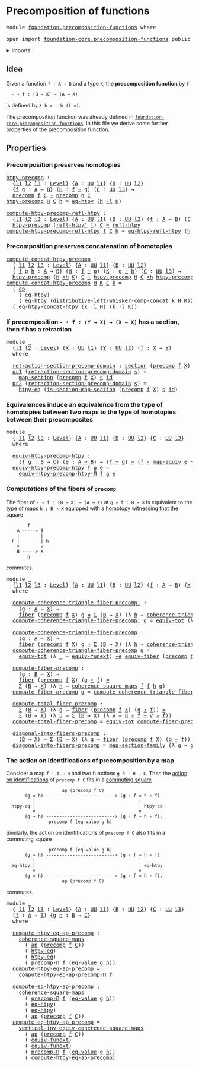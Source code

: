 # Precomposition of functions

<pre class="Agda"><a id="40" class="Keyword">module</a> <a id="47" href="foundation.precomposition-functions.html" class="Module">foundation.precomposition-functions</a> <a id="83" class="Keyword">where</a>

<a id="90" class="Keyword">open</a> <a id="95" class="Keyword">import</a> <a id="102" href="foundation-core.precomposition-functions.html" class="Module">foundation-core.precomposition-functions</a> <a id="143" class="Keyword">public</a>
</pre>
<details><summary>Imports</summary>

<pre class="Agda"><a id="200" class="Keyword">open</a> <a id="205" class="Keyword">import</a> <a id="212" href="foundation.action-on-identifications-functions.html" class="Module">foundation.action-on-identifications-functions</a>
<a id="259" class="Keyword">open</a> <a id="264" class="Keyword">import</a> <a id="271" href="foundation.dependent-pair-types.html" class="Module">foundation.dependent-pair-types</a>
<a id="303" class="Keyword">open</a> <a id="308" class="Keyword">import</a> <a id="315" href="foundation.function-extensionality.html" class="Module">foundation.function-extensionality</a>
<a id="350" class="Keyword">open</a> <a id="355" class="Keyword">import</a> <a id="362" href="foundation.precomposition-dependent-functions.html" class="Module">foundation.precomposition-dependent-functions</a>
<a id="408" class="Keyword">open</a> <a id="413" class="Keyword">import</a> <a id="420" href="foundation.sections.html" class="Module">foundation.sections</a>
<a id="440" class="Keyword">open</a> <a id="445" class="Keyword">import</a> <a id="452" href="foundation.universe-levels.html" class="Module">foundation.universe-levels</a>
<a id="479" class="Keyword">open</a> <a id="484" class="Keyword">import</a> <a id="491" href="foundation.whiskering-homotopies-composition.html" class="Module">foundation.whiskering-homotopies-composition</a>

<a id="537" class="Keyword">open</a> <a id="542" class="Keyword">import</a> <a id="549" href="foundation-core.commuting-squares-of-maps.html" class="Module">foundation-core.commuting-squares-of-maps</a>
<a id="591" class="Keyword">open</a> <a id="596" class="Keyword">import</a> <a id="603" href="foundation-core.commuting-triangles-of-maps.html" class="Module">foundation-core.commuting-triangles-of-maps</a>
<a id="647" class="Keyword">open</a> <a id="652" class="Keyword">import</a> <a id="659" href="foundation-core.equivalences.html" class="Module">foundation-core.equivalences</a>
<a id="688" class="Keyword">open</a> <a id="693" class="Keyword">import</a> <a id="700" href="foundation-core.fibers-of-maps.html" class="Module">foundation-core.fibers-of-maps</a>
<a id="731" class="Keyword">open</a> <a id="736" class="Keyword">import</a> <a id="743" href="foundation-core.function-types.html" class="Module">foundation-core.function-types</a>
<a id="774" class="Keyword">open</a> <a id="779" class="Keyword">import</a> <a id="786" href="foundation-core.functoriality-dependent-pair-types.html" class="Module">foundation-core.functoriality-dependent-pair-types</a>
<a id="837" class="Keyword">open</a> <a id="842" class="Keyword">import</a> <a id="849" href="foundation-core.homotopies.html" class="Module">foundation-core.homotopies</a>
<a id="876" class="Keyword">open</a> <a id="881" class="Keyword">import</a> <a id="888" href="foundation-core.identity-types.html" class="Module">foundation-core.identity-types</a>
<a id="919" class="Keyword">open</a> <a id="924" class="Keyword">import</a> <a id="931" href="foundation-core.retractions.html" class="Module">foundation-core.retractions</a>
</pre>
</details>

## Idea

Given a function `f : A → B` and a type `X`, the **precomposition function** by
`f`

```text
  - ∘ f : (B → X) → (A → X)
```

is defined by `λ h x → h (f x)`.

The precomposition function was already defined in
[`foundation-core.precomposition-functions`](foundation-core.precomposition-functions.md).
In this file we derive some further properties of the precomposition function.

## Properties

### Precomposition preserves homotopies

<pre class="Agda"><a id="htpy-precomp"></a><a id="1431" href="foundation.precomposition-functions.html#1431" class="Function">htpy-precomp</a> <a id="1444" class="Symbol">:</a>
  <a id="1448" class="Symbol">{</a><a id="1449" href="foundation.precomposition-functions.html#1449" class="Bound">l1</a> <a id="1452" href="foundation.precomposition-functions.html#1452" class="Bound">l2</a> <a id="1455" href="foundation.precomposition-functions.html#1455" class="Bound">l3</a> <a id="1458" class="Symbol">:</a> <a id="1460" href="Agda.Primitive.html#742" class="Postulate">Level</a><a id="1465" class="Symbol">}</a> <a id="1467" class="Symbol">{</a><a id="1468" href="foundation.precomposition-functions.html#1468" class="Bound">A</a> <a id="1470" class="Symbol">:</a> <a id="1472" href="Agda.Primitive.html#388" class="Primitive">UU</a> <a id="1475" href="foundation.precomposition-functions.html#1449" class="Bound">l1</a><a id="1477" class="Symbol">}</a> <a id="1479" class="Symbol">{</a><a id="1480" href="foundation.precomposition-functions.html#1480" class="Bound">B</a> <a id="1482" class="Symbol">:</a> <a id="1484" href="Agda.Primitive.html#388" class="Primitive">UU</a> <a id="1487" href="foundation.precomposition-functions.html#1452" class="Bound">l2</a><a id="1489" class="Symbol">}</a>
  <a id="1493" class="Symbol">{</a><a id="1494" href="foundation.precomposition-functions.html#1494" class="Bound">f</a> <a id="1496" href="foundation.precomposition-functions.html#1496" class="Bound">g</a> <a id="1498" class="Symbol">:</a> <a id="1500" href="foundation.precomposition-functions.html#1468" class="Bound">A</a> <a id="1502" class="Symbol">→</a> <a id="1504" href="foundation.precomposition-functions.html#1480" class="Bound">B</a><a id="1505" class="Symbol">}</a> <a id="1507" class="Symbol">(</a><a id="1508" href="foundation.precomposition-functions.html#1508" class="Bound">H</a> <a id="1510" class="Symbol">:</a> <a id="1512" href="foundation.precomposition-functions.html#1494" class="Bound">f</a> <a id="1514" href="foundation-core.homotopies.html#2535" class="Function Operator">~</a> <a id="1516" href="foundation.precomposition-functions.html#1496" class="Bound">g</a><a id="1517" class="Symbol">)</a> <a id="1519" class="Symbol">(</a><a id="1520" href="foundation.precomposition-functions.html#1520" class="Bound">C</a> <a id="1522" class="Symbol">:</a> <a id="1524" href="Agda.Primitive.html#388" class="Primitive">UU</a> <a id="1527" href="foundation.precomposition-functions.html#1455" class="Bound">l3</a><a id="1529" class="Symbol">)</a> <a id="1531" class="Symbol">→</a>
  <a id="1535" href="foundation-core.precomposition-functions.html#582" class="Function">precomp</a> <a id="1543" href="foundation.precomposition-functions.html#1494" class="Bound">f</a> <a id="1545" href="foundation.precomposition-functions.html#1520" class="Bound">C</a> <a id="1547" href="foundation-core.homotopies.html#2535" class="Function Operator">~</a> <a id="1549" href="foundation-core.precomposition-functions.html#582" class="Function">precomp</a> <a id="1557" href="foundation.precomposition-functions.html#1496" class="Bound">g</a> <a id="1559" href="foundation.precomposition-functions.html#1520" class="Bound">C</a>
<a id="1561" href="foundation.precomposition-functions.html#1431" class="Function">htpy-precomp</a> <a id="1574" href="foundation.precomposition-functions.html#1574" class="Bound">H</a> <a id="1576" href="foundation.precomposition-functions.html#1576" class="Bound">C</a> <a id="1578" href="foundation.precomposition-functions.html#1578" class="Bound">h</a> <a id="1580" class="Symbol">=</a> <a id="1582" href="foundation.function-extensionality.html#3905" class="Postulate">eq-htpy</a> <a id="1590" class="Symbol">(</a><a id="1591" href="foundation.precomposition-functions.html#1578" class="Bound">h</a> <a id="1593" href="foundation.whiskering-homotopies-composition.html#2364" class="Function Operator">·l</a> <a id="1596" href="foundation.precomposition-functions.html#1574" class="Bound">H</a><a id="1597" class="Symbol">)</a>

<a id="compute-htpy-precomp-refl-htpy"></a><a id="1600" href="foundation.precomposition-functions.html#1600" class="Function">compute-htpy-precomp-refl-htpy</a> <a id="1631" class="Symbol">:</a>
  <a id="1635" class="Symbol">{</a><a id="1636" href="foundation.precomposition-functions.html#1636" class="Bound">l1</a> <a id="1639" href="foundation.precomposition-functions.html#1639" class="Bound">l2</a> <a id="1642" href="foundation.precomposition-functions.html#1642" class="Bound">l3</a> <a id="1645" class="Symbol">:</a> <a id="1647" href="Agda.Primitive.html#742" class="Postulate">Level</a><a id="1652" class="Symbol">}</a> <a id="1654" class="Symbol">{</a><a id="1655" href="foundation.precomposition-functions.html#1655" class="Bound">A</a> <a id="1657" class="Symbol">:</a> <a id="1659" href="Agda.Primitive.html#388" class="Primitive">UU</a> <a id="1662" href="foundation.precomposition-functions.html#1636" class="Bound">l1</a><a id="1664" class="Symbol">}</a> <a id="1666" class="Symbol">{</a><a id="1667" href="foundation.precomposition-functions.html#1667" class="Bound">B</a> <a id="1669" class="Symbol">:</a> <a id="1671" href="Agda.Primitive.html#388" class="Primitive">UU</a> <a id="1674" href="foundation.precomposition-functions.html#1639" class="Bound">l2</a><a id="1676" class="Symbol">}</a> <a id="1678" class="Symbol">(</a><a id="1679" href="foundation.precomposition-functions.html#1679" class="Bound">f</a> <a id="1681" class="Symbol">:</a> <a id="1683" href="foundation.precomposition-functions.html#1655" class="Bound">A</a> <a id="1685" class="Symbol">→</a> <a id="1687" href="foundation.precomposition-functions.html#1667" class="Bound">B</a><a id="1688" class="Symbol">)</a> <a id="1690" class="Symbol">(</a><a id="1691" href="foundation.precomposition-functions.html#1691" class="Bound">C</a> <a id="1693" class="Symbol">:</a> <a id="1695" href="Agda.Primitive.html#388" class="Primitive">UU</a> <a id="1698" href="foundation.precomposition-functions.html#1642" class="Bound">l3</a><a id="1700" class="Symbol">)</a> <a id="1702" class="Symbol">→</a>
  <a id="1706" href="foundation.precomposition-functions.html#1431" class="Function">htpy-precomp</a> <a id="1719" class="Symbol">(</a><a id="1720" href="foundation-core.homotopies.html#2788" class="Function">refl-htpy&#39;</a> <a id="1731" href="foundation.precomposition-functions.html#1679" class="Bound">f</a><a id="1732" class="Symbol">)</a> <a id="1734" href="foundation.precomposition-functions.html#1691" class="Bound">C</a> <a id="1736" href="foundation-core.homotopies.html#2535" class="Function Operator">~</a> <a id="1738" href="foundation-core.homotopies.html#2724" class="Function">refl-htpy</a>
<a id="1748" href="foundation.precomposition-functions.html#1600" class="Function">compute-htpy-precomp-refl-htpy</a> <a id="1779" href="foundation.precomposition-functions.html#1779" class="Bound">f</a> <a id="1781" href="foundation.precomposition-functions.html#1781" class="Bound">C</a> <a id="1783" href="foundation.precomposition-functions.html#1783" class="Bound">h</a> <a id="1785" class="Symbol">=</a> <a id="1787" href="foundation.function-extensionality.html#4904" class="Function">eq-htpy-refl-htpy</a> <a id="1805" class="Symbol">(</a><a id="1806" href="foundation.precomposition-functions.html#1783" class="Bound">h</a> <a id="1808" href="foundation-core.function-types.html#455" class="Function Operator">∘</a> <a id="1810" href="foundation.precomposition-functions.html#1779" class="Bound">f</a><a id="1811" class="Symbol">)</a>
</pre>
### Precomposition preserves concatenation of homotopies

<pre class="Agda"><a id="compute-concat-htpy-precomp"></a><a id="1884" href="foundation.precomposition-functions.html#1884" class="Function">compute-concat-htpy-precomp</a> <a id="1912" class="Symbol">:</a>
  <a id="1916" class="Symbol">{</a> <a id="1918" href="foundation.precomposition-functions.html#1918" class="Bound">l1</a> <a id="1921" href="foundation.precomposition-functions.html#1921" class="Bound">l2</a> <a id="1924" href="foundation.precomposition-functions.html#1924" class="Bound">l3</a> <a id="1927" class="Symbol">:</a> <a id="1929" href="Agda.Primitive.html#742" class="Postulate">Level</a><a id="1934" class="Symbol">}</a> <a id="1936" class="Symbol">{</a><a id="1937" href="foundation.precomposition-functions.html#1937" class="Bound">A</a> <a id="1939" class="Symbol">:</a> <a id="1941" href="Agda.Primitive.html#388" class="Primitive">UU</a> <a id="1944" href="foundation.precomposition-functions.html#1918" class="Bound">l1</a><a id="1946" class="Symbol">}</a> <a id="1948" class="Symbol">{</a><a id="1949" href="foundation.precomposition-functions.html#1949" class="Bound">B</a> <a id="1951" class="Symbol">:</a> <a id="1953" href="Agda.Primitive.html#388" class="Primitive">UU</a> <a id="1956" href="foundation.precomposition-functions.html#1921" class="Bound">l2</a><a id="1958" class="Symbol">}</a>
  <a id="1962" class="Symbol">{</a> <a id="1964" href="foundation.precomposition-functions.html#1964" class="Bound">f</a> <a id="1966" href="foundation.precomposition-functions.html#1966" class="Bound">g</a> <a id="1968" href="foundation.precomposition-functions.html#1968" class="Bound">h</a> <a id="1970" class="Symbol">:</a> <a id="1972" href="foundation.precomposition-functions.html#1937" class="Bound">A</a> <a id="1974" class="Symbol">→</a> <a id="1976" href="foundation.precomposition-functions.html#1949" class="Bound">B</a><a id="1977" class="Symbol">}</a> <a id="1979" class="Symbol">(</a><a id="1980" href="foundation.precomposition-functions.html#1980" class="Bound">H</a> <a id="1982" class="Symbol">:</a> <a id="1984" href="foundation.precomposition-functions.html#1964" class="Bound">f</a> <a id="1986" href="foundation-core.homotopies.html#2535" class="Function Operator">~</a> <a id="1988" href="foundation.precomposition-functions.html#1966" class="Bound">g</a><a id="1989" class="Symbol">)</a> <a id="1991" class="Symbol">(</a><a id="1992" href="foundation.precomposition-functions.html#1992" class="Bound">K</a> <a id="1994" class="Symbol">:</a> <a id="1996" href="foundation.precomposition-functions.html#1966" class="Bound">g</a> <a id="1998" href="foundation-core.homotopies.html#2535" class="Function Operator">~</a> <a id="2000" href="foundation.precomposition-functions.html#1968" class="Bound">h</a><a id="2001" class="Symbol">)</a> <a id="2003" class="Symbol">(</a><a id="2004" href="foundation.precomposition-functions.html#2004" class="Bound">C</a> <a id="2006" class="Symbol">:</a> <a id="2008" href="Agda.Primitive.html#388" class="Primitive">UU</a> <a id="2011" href="foundation.precomposition-functions.html#1924" class="Bound">l3</a><a id="2013" class="Symbol">)</a> <a id="2015" class="Symbol">→</a>
  <a id="2019" href="foundation.precomposition-functions.html#1431" class="Function">htpy-precomp</a> <a id="2032" class="Symbol">(</a><a id="2033" href="foundation.precomposition-functions.html#1980" class="Bound">H</a> <a id="2035" href="foundation-core.homotopies.html#3099" class="Function Operator">∙h</a> <a id="2038" href="foundation.precomposition-functions.html#1992" class="Bound">K</a><a id="2039" class="Symbol">)</a> <a id="2041" href="foundation.precomposition-functions.html#2004" class="Bound">C</a> <a id="2043" href="foundation-core.homotopies.html#2535" class="Function Operator">~</a> <a id="2045" href="foundation.precomposition-functions.html#1431" class="Function">htpy-precomp</a> <a id="2058" href="foundation.precomposition-functions.html#1980" class="Bound">H</a> <a id="2060" href="foundation.precomposition-functions.html#2004" class="Bound">C</a> <a id="2062" href="foundation-core.homotopies.html#3099" class="Function Operator">∙h</a> <a id="2065" href="foundation.precomposition-functions.html#1431" class="Function">htpy-precomp</a> <a id="2078" href="foundation.precomposition-functions.html#1992" class="Bound">K</a> <a id="2080" href="foundation.precomposition-functions.html#2004" class="Bound">C</a>
<a id="2082" href="foundation.precomposition-functions.html#1884" class="Function">compute-concat-htpy-precomp</a> <a id="2110" href="foundation.precomposition-functions.html#2110" class="Bound">H</a> <a id="2112" href="foundation.precomposition-functions.html#2112" class="Bound">K</a> <a id="2114" href="foundation.precomposition-functions.html#2114" class="Bound">C</a> <a id="2116" href="foundation.precomposition-functions.html#2116" class="Bound">k</a> <a id="2118" class="Symbol">=</a>
  <a id="2122" class="Symbol">(</a> <a id="2124" href="foundation.action-on-identifications-functions.html#730" class="Function">ap</a>
    <a id="2131" class="Symbol">(</a> <a id="2133" href="foundation.function-extensionality.html#3905" class="Postulate">eq-htpy</a><a id="2140" class="Symbol">)</a>
    <a id="2146" class="Symbol">(</a> <a id="2148" href="foundation.function-extensionality.html#3905" class="Postulate">eq-htpy</a> <a id="2156" class="Symbol">(</a><a id="2157" href="foundation.whiskering-homotopies-composition.html#6773" class="Function">distributive-left-whisker-comp-concat</a> <a id="2195" href="foundation.precomposition-functions.html#2116" class="Bound">k</a> <a id="2197" href="foundation.precomposition-functions.html#2110" class="Bound">H</a> <a id="2199" href="foundation.precomposition-functions.html#2112" class="Bound">K</a><a id="2200" class="Symbol">)))</a> <a id="2204" href="foundation-core.identity-types.html#5864" class="Function Operator">∙</a>
  <a id="2208" class="Symbol">(</a> <a id="2210" href="foundation.function-extensionality.html#6345" class="Function">eq-htpy-concat-htpy</a> <a id="2230" class="Symbol">(</a><a id="2231" href="foundation.precomposition-functions.html#2116" class="Bound">k</a> <a id="2233" href="foundation.whiskering-homotopies-composition.html#2364" class="Function Operator">·l</a> <a id="2236" href="foundation.precomposition-functions.html#2110" class="Bound">H</a><a id="2237" class="Symbol">)</a> <a id="2239" class="Symbol">(</a><a id="2240" href="foundation.precomposition-functions.html#2116" class="Bound">k</a> <a id="2242" href="foundation.whiskering-homotopies-composition.html#2364" class="Function Operator">·l</a> <a id="2245" href="foundation.precomposition-functions.html#2112" class="Bound">K</a><a id="2246" class="Symbol">))</a>
</pre>
### If precomposition `- ∘ f : (Y → X) → (X → X)` has a section, then `f` has a retraction

<pre class="Agda"><a id="2354" class="Keyword">module</a> <a id="2361" href="foundation.precomposition-functions.html#2361" class="Module">_</a>
  <a id="2365" class="Symbol">{</a><a id="2366" href="foundation.precomposition-functions.html#2366" class="Bound">l1</a> <a id="2369" href="foundation.precomposition-functions.html#2369" class="Bound">l2</a> <a id="2372" class="Symbol">:</a> <a id="2374" href="Agda.Primitive.html#742" class="Postulate">Level</a><a id="2379" class="Symbol">}</a> <a id="2381" class="Symbol">{</a><a id="2382" href="foundation.precomposition-functions.html#2382" class="Bound">X</a> <a id="2384" class="Symbol">:</a> <a id="2386" href="Agda.Primitive.html#388" class="Primitive">UU</a> <a id="2389" href="foundation.precomposition-functions.html#2366" class="Bound">l1</a><a id="2391" class="Symbol">}</a> <a id="2393" class="Symbol">{</a><a id="2394" href="foundation.precomposition-functions.html#2394" class="Bound">Y</a> <a id="2396" class="Symbol">:</a> <a id="2398" href="Agda.Primitive.html#388" class="Primitive">UU</a> <a id="2401" href="foundation.precomposition-functions.html#2369" class="Bound">l2</a><a id="2403" class="Symbol">}</a> <a id="2405" class="Symbol">(</a><a id="2406" href="foundation.precomposition-functions.html#2406" class="Bound">f</a> <a id="2408" class="Symbol">:</a> <a id="2410" href="foundation.precomposition-functions.html#2382" class="Bound">X</a> <a id="2412" class="Symbol">→</a> <a id="2414" href="foundation.precomposition-functions.html#2394" class="Bound">Y</a><a id="2415" class="Symbol">)</a>
  <a id="2419" class="Keyword">where</a>

  <a id="2428" href="foundation.precomposition-functions.html#2428" class="Function">retraction-section-precomp-domain</a> <a id="2462" class="Symbol">:</a> <a id="2464" href="foundation-core.sections.html#1373" class="Function">section</a> <a id="2472" class="Symbol">(</a><a id="2473" href="foundation-core.precomposition-functions.html#582" class="Function">precomp</a> <a id="2481" href="foundation.precomposition-functions.html#2406" class="Bound">f</a> <a id="2483" href="foundation.precomposition-functions.html#2382" class="Bound">X</a><a id="2484" class="Symbol">)</a> <a id="2486" class="Symbol">→</a> <a id="2488" href="foundation-core.retractions.html#874" class="Function">retraction</a> <a id="2499" href="foundation.precomposition-functions.html#2406" class="Bound">f</a>
  <a id="2503" href="foundation.dependent-pair-types.html#681" class="Field">pr1</a> <a id="2507" class="Symbol">(</a><a id="2508" href="foundation.precomposition-functions.html#2428" class="Function">retraction-section-precomp-domain</a> <a id="2542" href="foundation.precomposition-functions.html#2542" class="Bound">s</a><a id="2543" class="Symbol">)</a> <a id="2545" class="Symbol">=</a>
    <a id="2551" href="foundation-core.sections.html#1436" class="Function">map-section</a> <a id="2563" class="Symbol">(</a><a id="2564" href="foundation-core.precomposition-functions.html#582" class="Function">precomp</a> <a id="2572" href="foundation.precomposition-functions.html#2406" class="Bound">f</a> <a id="2574" href="foundation.precomposition-functions.html#2382" class="Bound">X</a><a id="2575" class="Symbol">)</a> <a id="2577" href="foundation.precomposition-functions.html#2542" class="Bound">s</a> <a id="2579" href="foundation-core.function-types.html#307" class="Function">id</a>
  <a id="2584" href="foundation.dependent-pair-types.html#693" class="Field">pr2</a> <a id="2588" class="Symbol">(</a><a id="2589" href="foundation.precomposition-functions.html#2428" class="Function">retraction-section-precomp-domain</a> <a id="2623" href="foundation.precomposition-functions.html#2623" class="Bound">s</a><a id="2624" class="Symbol">)</a> <a id="2626" class="Symbol">=</a>
    <a id="2632" href="foundation.function-extensionality.html#1896" class="Function">htpy-eq</a> <a id="2640" class="Symbol">(</a><a id="2641" href="foundation-core.sections.html#1489" class="Function">is-section-map-section</a> <a id="2664" class="Symbol">(</a><a id="2665" href="foundation-core.precomposition-functions.html#582" class="Function">precomp</a> <a id="2673" href="foundation.precomposition-functions.html#2406" class="Bound">f</a> <a id="2675" href="foundation.precomposition-functions.html#2382" class="Bound">X</a><a id="2676" class="Symbol">)</a> <a id="2678" href="foundation.precomposition-functions.html#2623" class="Bound">s</a> <a id="2680" href="foundation-core.function-types.html#307" class="Function">id</a><a id="2682" class="Symbol">)</a>
</pre>
### Equivalences induce an equivalence from the type of homotopies between two maps to the type of homotopies between their precomposites

<pre class="Agda"><a id="2836" class="Keyword">module</a> <a id="2843" href="foundation.precomposition-functions.html#2843" class="Module">_</a>
  <a id="2847" class="Symbol">{</a> <a id="2849" href="foundation.precomposition-functions.html#2849" class="Bound">l1</a> <a id="2852" href="foundation.precomposition-functions.html#2852" class="Bound">l2</a> <a id="2855" href="foundation.precomposition-functions.html#2855" class="Bound">l3</a> <a id="2858" class="Symbol">:</a> <a id="2860" href="Agda.Primitive.html#742" class="Postulate">Level</a><a id="2865" class="Symbol">}</a> <a id="2867" class="Symbol">{</a><a id="2868" href="foundation.precomposition-functions.html#2868" class="Bound">A</a> <a id="2870" class="Symbol">:</a> <a id="2872" href="Agda.Primitive.html#388" class="Primitive">UU</a> <a id="2875" href="foundation.precomposition-functions.html#2849" class="Bound">l1</a><a id="2877" class="Symbol">}</a> <a id="2879" class="Symbol">{</a><a id="2880" href="foundation.precomposition-functions.html#2880" class="Bound">B</a> <a id="2882" class="Symbol">:</a> <a id="2884" href="Agda.Primitive.html#388" class="Primitive">UU</a> <a id="2887" href="foundation.precomposition-functions.html#2852" class="Bound">l2</a><a id="2889" class="Symbol">}</a> <a id="2891" class="Symbol">{</a><a id="2892" href="foundation.precomposition-functions.html#2892" class="Bound">C</a> <a id="2894" class="Symbol">:</a> <a id="2896" href="Agda.Primitive.html#388" class="Primitive">UU</a> <a id="2899" href="foundation.precomposition-functions.html#2855" class="Bound">l3</a><a id="2901" class="Symbol">}</a>
  <a id="2905" class="Keyword">where</a>

  <a id="2914" href="foundation.precomposition-functions.html#2914" class="Function">equiv-htpy-precomp-htpy</a> <a id="2938" class="Symbol">:</a>
    <a id="2944" class="Symbol">(</a><a id="2945" href="foundation.precomposition-functions.html#2945" class="Bound">f</a> <a id="2947" href="foundation.precomposition-functions.html#2947" class="Bound">g</a> <a id="2949" class="Symbol">:</a> <a id="2951" href="foundation.precomposition-functions.html#2880" class="Bound">B</a> <a id="2953" class="Symbol">→</a> <a id="2955" href="foundation.precomposition-functions.html#2892" class="Bound">C</a><a id="2956" class="Symbol">)</a> <a id="2958" class="Symbol">(</a><a id="2959" href="foundation.precomposition-functions.html#2959" class="Bound">e</a> <a id="2961" class="Symbol">:</a> <a id="2963" href="foundation.precomposition-functions.html#2868" class="Bound">A</a> <a id="2965" href="foundation-core.equivalences.html#2554" class="Function Operator">≃</a> <a id="2967" href="foundation.precomposition-functions.html#2880" class="Bound">B</a><a id="2968" class="Symbol">)</a> <a id="2970" class="Symbol">→</a> <a id="2972" class="Symbol">(</a><a id="2973" href="foundation.precomposition-functions.html#2945" class="Bound">f</a> <a id="2975" href="foundation-core.homotopies.html#2535" class="Function Operator">~</a> <a id="2977" href="foundation.precomposition-functions.html#2947" class="Bound">g</a><a id="2978" class="Symbol">)</a> <a id="2980" href="foundation-core.equivalences.html#2554" class="Function Operator">≃</a> <a id="2982" class="Symbol">(</a><a id="2983" href="foundation.precomposition-functions.html#2945" class="Bound">f</a> <a id="2985" href="foundation-core.function-types.html#455" class="Function Operator">∘</a> <a id="2987" href="foundation-core.equivalences.html#2754" class="Function">map-equiv</a> <a id="2997" href="foundation.precomposition-functions.html#2959" class="Bound">e</a> <a id="2999" href="foundation-core.homotopies.html#2535" class="Function Operator">~</a> <a id="3001" href="foundation.precomposition-functions.html#2947" class="Bound">g</a> <a id="3003" href="foundation-core.function-types.html#455" class="Function Operator">∘</a> <a id="3005" href="foundation-core.equivalences.html#2754" class="Function">map-equiv</a> <a id="3015" href="foundation.precomposition-functions.html#2959" class="Bound">e</a><a id="3016" class="Symbol">)</a>
  <a id="3020" href="foundation.precomposition-functions.html#2914" class="Function">equiv-htpy-precomp-htpy</a> <a id="3044" href="foundation.precomposition-functions.html#3044" class="Bound">f</a> <a id="3046" href="foundation.precomposition-functions.html#3046" class="Bound">g</a> <a id="3048" href="foundation.precomposition-functions.html#3048" class="Bound">e</a> <a id="3050" class="Symbol">=</a>
    <a id="3056" href="foundation.precomposition-dependent-functions.html#998" class="Function">equiv-htpy-precomp-htpy-Π</a> <a id="3082" href="foundation.precomposition-functions.html#3044" class="Bound">f</a> <a id="3084" href="foundation.precomposition-functions.html#3046" class="Bound">g</a> <a id="3086" href="foundation.precomposition-functions.html#3048" class="Bound">e</a>
</pre>
### Computations of the fibers of `precomp`

The fiber of `- ∘ f : (B → X) → (A → X)` at `g ∘ f : B → X` is equivalent to the
type of maps `h : B → X` equipped with a homotopy witnessing that the square

```text
        f
    A -----> B
    |        |
  f |        | h
    ∨        ∨
    B -----> X
        g
```

commutes.

<pre class="Agda"><a id="3426" class="Keyword">module</a> <a id="3433" href="foundation.precomposition-functions.html#3433" class="Module">_</a>
  <a id="3437" class="Symbol">{</a><a id="3438" href="foundation.precomposition-functions.html#3438" class="Bound">l1</a> <a id="3441" href="foundation.precomposition-functions.html#3441" class="Bound">l2</a> <a id="3444" href="foundation.precomposition-functions.html#3444" class="Bound">l3</a> <a id="3447" class="Symbol">:</a> <a id="3449" href="Agda.Primitive.html#742" class="Postulate">Level</a><a id="3454" class="Symbol">}</a> <a id="3456" class="Symbol">{</a><a id="3457" href="foundation.precomposition-functions.html#3457" class="Bound">A</a> <a id="3459" class="Symbol">:</a> <a id="3461" href="Agda.Primitive.html#388" class="Primitive">UU</a> <a id="3464" href="foundation.precomposition-functions.html#3438" class="Bound">l1</a><a id="3466" class="Symbol">}</a> <a id="3468" class="Symbol">{</a><a id="3469" href="foundation.precomposition-functions.html#3469" class="Bound">B</a> <a id="3471" class="Symbol">:</a> <a id="3473" href="Agda.Primitive.html#388" class="Primitive">UU</a> <a id="3476" href="foundation.precomposition-functions.html#3441" class="Bound">l2</a><a id="3478" class="Symbol">}</a> <a id="3480" class="Symbol">(</a><a id="3481" href="foundation.precomposition-functions.html#3481" class="Bound">f</a> <a id="3483" class="Symbol">:</a> <a id="3485" href="foundation.precomposition-functions.html#3457" class="Bound">A</a> <a id="3487" class="Symbol">→</a> <a id="3489" href="foundation.precomposition-functions.html#3469" class="Bound">B</a><a id="3490" class="Symbol">)</a> <a id="3492" class="Symbol">(</a><a id="3493" href="foundation.precomposition-functions.html#3493" class="Bound">X</a> <a id="3495" class="Symbol">:</a> <a id="3497" href="Agda.Primitive.html#388" class="Primitive">UU</a> <a id="3500" href="foundation.precomposition-functions.html#3444" class="Bound">l3</a><a id="3502" class="Symbol">)</a>
  <a id="3506" class="Keyword">where</a>

  <a id="3515" href="foundation.precomposition-functions.html#3515" class="Function">compute-coherence-triangle-fiber-precomp&#39;</a> <a id="3557" class="Symbol">:</a>
    <a id="3563" class="Symbol">(</a><a id="3564" href="foundation.precomposition-functions.html#3564" class="Bound">g</a> <a id="3566" class="Symbol">:</a> <a id="3568" href="foundation.precomposition-functions.html#3457" class="Bound">A</a> <a id="3570" class="Symbol">→</a> <a id="3572" href="foundation.precomposition-functions.html#3493" class="Bound">X</a><a id="3573" class="Symbol">)</a> <a id="3575" class="Symbol">→</a>
    <a id="3581" href="foundation-core.fibers-of-maps.html#938" class="Function">fiber</a> <a id="3587" class="Symbol">(</a><a id="3588" href="foundation-core.precomposition-functions.html#582" class="Function">precomp</a> <a id="3596" href="foundation.precomposition-functions.html#3481" class="Bound">f</a> <a id="3598" href="foundation.precomposition-functions.html#3493" class="Bound">X</a><a id="3599" class="Symbol">)</a> <a id="3601" href="foundation.precomposition-functions.html#3564" class="Bound">g</a> <a id="3603" href="foundation-core.equivalences.html#2554" class="Function Operator">≃</a> <a id="3605" href="foundation.dependent-pair-types.html#583" class="Record">Σ</a> <a id="3607" class="Symbol">(</a><a id="3608" href="foundation.precomposition-functions.html#3469" class="Bound">B</a> <a id="3610" class="Symbol">→</a> <a id="3612" href="foundation.precomposition-functions.html#3493" class="Bound">X</a><a id="3613" class="Symbol">)</a> <a id="3615" class="Symbol">(λ</a> <a id="3618" href="foundation.precomposition-functions.html#3618" class="Bound">h</a> <a id="3620" class="Symbol">→</a> <a id="3622" href="foundation-core.commuting-triangles-of-maps.html#1022" class="Function">coherence-triangle-maps&#39;</a> <a id="3647" href="foundation.precomposition-functions.html#3564" class="Bound">g</a> <a id="3649" href="foundation.precomposition-functions.html#3618" class="Bound">h</a> <a id="3651" href="foundation.precomposition-functions.html#3481" class="Bound">f</a><a id="3652" class="Symbol">)</a>
  <a id="3656" href="foundation.precomposition-functions.html#3515" class="Function">compute-coherence-triangle-fiber-precomp&#39;</a> <a id="3698" href="foundation.precomposition-functions.html#3698" class="Bound">g</a> <a id="3700" class="Symbol">=</a> <a id="3702" href="foundation-core.functoriality-dependent-pair-types.html#7077" class="Function">equiv-tot</a> <a id="3712" class="Symbol">(λ</a> <a id="3715" href="foundation.precomposition-functions.html#3715" class="Bound">_</a> <a id="3717" class="Symbol">→</a> <a id="3719" href="foundation.function-extensionality.html#4394" class="Function">equiv-funext</a><a id="3731" class="Symbol">)</a>

  <a id="3736" href="foundation.precomposition-functions.html#3736" class="Function">compute-coherence-triangle-fiber-precomp</a> <a id="3777" class="Symbol">:</a>
    <a id="3783" class="Symbol">(</a><a id="3784" href="foundation.precomposition-functions.html#3784" class="Bound">g</a> <a id="3786" class="Symbol">:</a> <a id="3788" href="foundation.precomposition-functions.html#3457" class="Bound">A</a> <a id="3790" class="Symbol">→</a> <a id="3792" href="foundation.precomposition-functions.html#3493" class="Bound">X</a><a id="3793" class="Symbol">)</a> <a id="3795" class="Symbol">→</a>
    <a id="3801" href="foundation-core.fibers-of-maps.html#938" class="Function">fiber</a> <a id="3807" class="Symbol">(</a><a id="3808" href="foundation-core.precomposition-functions.html#582" class="Function">precomp</a> <a id="3816" href="foundation.precomposition-functions.html#3481" class="Bound">f</a> <a id="3818" href="foundation.precomposition-functions.html#3493" class="Bound">X</a><a id="3819" class="Symbol">)</a> <a id="3821" href="foundation.precomposition-functions.html#3784" class="Bound">g</a> <a id="3823" href="foundation-core.equivalences.html#2554" class="Function Operator">≃</a> <a id="3825" href="foundation.dependent-pair-types.html#583" class="Record">Σ</a> <a id="3827" class="Symbol">(</a><a id="3828" href="foundation.precomposition-functions.html#3469" class="Bound">B</a> <a id="3830" class="Symbol">→</a> <a id="3832" href="foundation.precomposition-functions.html#3493" class="Bound">X</a><a id="3833" class="Symbol">)</a> <a id="3835" class="Symbol">(λ</a> <a id="3838" href="foundation.precomposition-functions.html#3838" class="Bound">h</a> <a id="3840" class="Symbol">→</a> <a id="3842" href="foundation-core.commuting-triangles-of-maps.html#867" class="Function">coherence-triangle-maps</a> <a id="3866" href="foundation.precomposition-functions.html#3784" class="Bound">g</a> <a id="3868" href="foundation.precomposition-functions.html#3838" class="Bound">h</a> <a id="3870" href="foundation.precomposition-functions.html#3481" class="Bound">f</a><a id="3871" class="Symbol">)</a>
  <a id="3875" href="foundation.precomposition-functions.html#3736" class="Function">compute-coherence-triangle-fiber-precomp</a> <a id="3916" href="foundation.precomposition-functions.html#3916" class="Bound">g</a> <a id="3918" class="Symbol">=</a>
    <a id="3924" href="foundation-core.functoriality-dependent-pair-types.html#7077" class="Function">equiv-tot</a> <a id="3934" class="Symbol">(λ</a> <a id="3937" href="foundation.precomposition-functions.html#3937" class="Bound">_</a> <a id="3939" class="Symbol">→</a> <a id="3941" href="foundation.function-extensionality.html#4394" class="Function">equiv-funext</a><a id="3953" class="Symbol">)</a> <a id="3955" href="foundation-core.equivalences.html#13323" class="Function Operator">∘e</a> <a id="3958" href="foundation-core.fibers-of-maps.html#6275" class="Function">equiv-fiber</a> <a id="3970" class="Symbol">(</a><a id="3971" href="foundation-core.precomposition-functions.html#582" class="Function">precomp</a> <a id="3979" href="foundation.precomposition-functions.html#3481" class="Bound">f</a> <a id="3981" href="foundation.precomposition-functions.html#3493" class="Bound">X</a><a id="3982" class="Symbol">)</a> <a id="3984" href="foundation.precomposition-functions.html#3916" class="Bound">g</a>

  <a id="3989" href="foundation.precomposition-functions.html#3989" class="Function">compute-fiber-precomp</a> <a id="4011" class="Symbol">:</a>
    <a id="4017" class="Symbol">(</a><a id="4018" href="foundation.precomposition-functions.html#4018" class="Bound">g</a> <a id="4020" class="Symbol">:</a> <a id="4022" href="foundation.precomposition-functions.html#3469" class="Bound">B</a> <a id="4024" class="Symbol">→</a> <a id="4026" href="foundation.precomposition-functions.html#3493" class="Bound">X</a><a id="4027" class="Symbol">)</a> <a id="4029" class="Symbol">→</a>
    <a id="4035" href="foundation-core.fibers-of-maps.html#938" class="Function">fiber</a> <a id="4041" class="Symbol">(</a><a id="4042" href="foundation-core.precomposition-functions.html#582" class="Function">precomp</a> <a id="4050" href="foundation.precomposition-functions.html#3481" class="Bound">f</a> <a id="4052" href="foundation.precomposition-functions.html#3493" class="Bound">X</a><a id="4053" class="Symbol">)</a> <a id="4055" class="Symbol">(</a><a id="4056" href="foundation.precomposition-functions.html#4018" class="Bound">g</a> <a id="4058" href="foundation-core.function-types.html#455" class="Function Operator">∘</a> <a id="4060" href="foundation.precomposition-functions.html#3481" class="Bound">f</a><a id="4061" class="Symbol">)</a> <a id="4063" href="foundation-core.equivalences.html#2554" class="Function Operator">≃</a>
    <a id="4069" href="foundation.dependent-pair-types.html#583" class="Record">Σ</a> <a id="4071" class="Symbol">(</a><a id="4072" href="foundation.precomposition-functions.html#3469" class="Bound">B</a> <a id="4074" class="Symbol">→</a> <a id="4076" href="foundation.precomposition-functions.html#3493" class="Bound">X</a><a id="4077" class="Symbol">)</a> <a id="4079" class="Symbol">(λ</a> <a id="4082" href="foundation.precomposition-functions.html#4082" class="Bound">h</a> <a id="4084" class="Symbol">→</a> <a id="4086" href="foundation-core.commuting-squares-of-maps.html#1303" class="Function">coherence-square-maps</a> <a id="4108" href="foundation.precomposition-functions.html#3481" class="Bound">f</a> <a id="4110" href="foundation.precomposition-functions.html#3481" class="Bound">f</a> <a id="4112" href="foundation.precomposition-functions.html#4082" class="Bound">h</a> <a id="4114" href="foundation.precomposition-functions.html#4018" class="Bound">g</a><a id="4115" class="Symbol">)</a>
  <a id="4119" href="foundation.precomposition-functions.html#3989" class="Function">compute-fiber-precomp</a> <a id="4141" href="foundation.precomposition-functions.html#4141" class="Bound">g</a> <a id="4143" class="Symbol">=</a> <a id="4145" href="foundation.precomposition-functions.html#3736" class="Function">compute-coherence-triangle-fiber-precomp</a> <a id="4186" class="Symbol">(</a><a id="4187" href="foundation.precomposition-functions.html#4141" class="Bound">g</a> <a id="4189" href="foundation-core.function-types.html#455" class="Function Operator">∘</a> <a id="4191" href="foundation.precomposition-functions.html#3481" class="Bound">f</a><a id="4192" class="Symbol">)</a>

  <a id="4197" href="foundation.precomposition-functions.html#4197" class="Function">compute-total-fiber-precomp</a> <a id="4225" class="Symbol">:</a>
    <a id="4231" href="foundation.dependent-pair-types.html#583" class="Record">Σ</a> <a id="4233" class="Symbol">(</a><a id="4234" href="foundation.precomposition-functions.html#3469" class="Bound">B</a> <a id="4236" class="Symbol">→</a> <a id="4238" href="foundation.precomposition-functions.html#3493" class="Bound">X</a><a id="4239" class="Symbol">)</a> <a id="4241" class="Symbol">(λ</a> <a id="4244" href="foundation.precomposition-functions.html#4244" class="Bound">g</a> <a id="4246" class="Symbol">→</a> <a id="4248" href="foundation-core.fibers-of-maps.html#938" class="Function">fiber</a> <a id="4254" class="Symbol">(</a><a id="4255" href="foundation-core.precomposition-functions.html#582" class="Function">precomp</a> <a id="4263" href="foundation.precomposition-functions.html#3481" class="Bound">f</a> <a id="4265" href="foundation.precomposition-functions.html#3493" class="Bound">X</a><a id="4266" class="Symbol">)</a> <a id="4268" class="Symbol">(</a><a id="4269" href="foundation.precomposition-functions.html#4244" class="Bound">g</a> <a id="4271" href="foundation-core.function-types.html#455" class="Function Operator">∘</a> <a id="4273" href="foundation.precomposition-functions.html#3481" class="Bound">f</a><a id="4274" class="Symbol">))</a> <a id="4277" href="foundation-core.equivalences.html#2554" class="Function Operator">≃</a>
    <a id="4283" href="foundation.dependent-pair-types.html#583" class="Record">Σ</a> <a id="4285" class="Symbol">(</a><a id="4286" href="foundation.precomposition-functions.html#3469" class="Bound">B</a> <a id="4288" class="Symbol">→</a> <a id="4290" href="foundation.precomposition-functions.html#3493" class="Bound">X</a><a id="4291" class="Symbol">)</a> <a id="4293" class="Symbol">(λ</a> <a id="4296" href="foundation.precomposition-functions.html#4296" class="Bound">u</a> <a id="4298" class="Symbol">→</a> <a id="4300" href="foundation.dependent-pair-types.html#583" class="Record">Σ</a> <a id="4302" class="Symbol">(</a><a id="4303" href="foundation.precomposition-functions.html#3469" class="Bound">B</a> <a id="4305" class="Symbol">→</a> <a id="4307" href="foundation.precomposition-functions.html#3493" class="Bound">X</a><a id="4308" class="Symbol">)</a> <a id="4310" class="Symbol">(λ</a> <a id="4313" href="foundation.precomposition-functions.html#4313" class="Bound">v</a> <a id="4315" class="Symbol">→</a> <a id="4317" href="foundation.precomposition-functions.html#4296" class="Bound">u</a> <a id="4319" href="foundation-core.function-types.html#455" class="Function Operator">∘</a> <a id="4321" href="foundation.precomposition-functions.html#3481" class="Bound">f</a> <a id="4323" href="foundation-core.homotopies.html#2535" class="Function Operator">~</a> <a id="4325" href="foundation.precomposition-functions.html#4313" class="Bound">v</a> <a id="4327" href="foundation-core.function-types.html#455" class="Function Operator">∘</a> <a id="4329" href="foundation.precomposition-functions.html#3481" class="Bound">f</a><a id="4330" class="Symbol">))</a>
  <a id="4335" href="foundation.precomposition-functions.html#4197" class="Function">compute-total-fiber-precomp</a> <a id="4363" class="Symbol">=</a> <a id="4365" href="foundation-core.functoriality-dependent-pair-types.html#7077" class="Function">equiv-tot</a> <a id="4375" href="foundation.precomposition-functions.html#3989" class="Function">compute-fiber-precomp</a>

  <a id="4400" href="foundation.precomposition-functions.html#4400" class="Function">diagonal-into-fibers-precomp</a> <a id="4429" class="Symbol">:</a>
    <a id="4435" class="Symbol">(</a><a id="4436" href="foundation.precomposition-functions.html#3469" class="Bound">B</a> <a id="4438" class="Symbol">→</a> <a id="4440" href="foundation.precomposition-functions.html#3493" class="Bound">X</a><a id="4441" class="Symbol">)</a> <a id="4443" class="Symbol">→</a> <a id="4445" href="foundation.dependent-pair-types.html#583" class="Record">Σ</a> <a id="4447" class="Symbol">(</a><a id="4448" href="foundation.precomposition-functions.html#3469" class="Bound">B</a> <a id="4450" class="Symbol">→</a> <a id="4452" href="foundation.precomposition-functions.html#3493" class="Bound">X</a><a id="4453" class="Symbol">)</a> <a id="4455" class="Symbol">(λ</a> <a id="4458" href="foundation.precomposition-functions.html#4458" class="Bound">g</a> <a id="4460" class="Symbol">→</a> <a id="4462" href="foundation-core.fibers-of-maps.html#938" class="Function">fiber</a> <a id="4468" class="Symbol">(</a><a id="4469" href="foundation-core.precomposition-functions.html#582" class="Function">precomp</a> <a id="4477" href="foundation.precomposition-functions.html#3481" class="Bound">f</a> <a id="4479" href="foundation.precomposition-functions.html#3493" class="Bound">X</a><a id="4480" class="Symbol">)</a> <a id="4482" class="Symbol">(</a><a id="4483" href="foundation.precomposition-functions.html#4458" class="Bound">g</a> <a id="4485" href="foundation-core.function-types.html#455" class="Function Operator">∘</a> <a id="4487" href="foundation.precomposition-functions.html#3481" class="Bound">f</a><a id="4488" class="Symbol">))</a>
  <a id="4493" href="foundation.precomposition-functions.html#4400" class="Function">diagonal-into-fibers-precomp</a> <a id="4522" class="Symbol">=</a> <a id="4524" href="foundation.sections.html#1188" class="Function">map-section-family</a> <a id="4543" class="Symbol">(λ</a> <a id="4546" href="foundation.precomposition-functions.html#4546" class="Bound">g</a> <a id="4548" class="Symbol">→</a> <a id="4550" href="foundation.precomposition-functions.html#4546" class="Bound">g</a> <a id="4552" href="foundation.dependent-pair-types.html#787" class="InductiveConstructor Operator">,</a> <a id="4554" href="foundation-core.identity-types.html#2682" class="InductiveConstructor">refl</a><a id="4558" class="Symbol">)</a>
</pre>
### The action on identifications of precomposition by a map

Consider a map `f : A → B` and two functions `g h : B → C`. Then the
[action on identifications](foundation.action-on-identifications-functions.md)
of `precomp f C` fits in a
[commuting square](foundation-core.commuting-squares-of-maps.md)

```text
                     ap (precomp f C)
       (g = h) --------------------------> (g ∘ f = h ∘ f)
          |                                       |
  htpy-eq |                                       | htpy-eq
          ∨                                       ∨
       (g ~ h) --------------------------> (g ∘ f ~ h ∘ f).
                precomp f (eq-value g h)
```

Similarly, the action on identifications of `precomp f C` also fits in a
commuting square

```text
                precomp f (eq-value g h)
       (g ~ h) --------------------------> (g ∘ f ~ h ∘ f)
          |                                       |
  eq-htpy |                                       | eq-htpy
          ∨                                       ∨
       (g = h) --------------------------> (g ∘ f = h ∘ f).
                     ap (precomp f C)
```

commutes.

<pre class="Agda"><a id="5728" class="Keyword">module</a> <a id="5735" href="foundation.precomposition-functions.html#5735" class="Module">_</a>
  <a id="5739" class="Symbol">{</a> <a id="5741" href="foundation.precomposition-functions.html#5741" class="Bound">l1</a> <a id="5744" href="foundation.precomposition-functions.html#5744" class="Bound">l2</a> <a id="5747" href="foundation.precomposition-functions.html#5747" class="Bound">l3</a> <a id="5750" class="Symbol">:</a> <a id="5752" href="Agda.Primitive.html#742" class="Postulate">Level</a><a id="5757" class="Symbol">}</a> <a id="5759" class="Symbol">{</a><a id="5760" href="foundation.precomposition-functions.html#5760" class="Bound">A</a> <a id="5762" class="Symbol">:</a> <a id="5764" href="Agda.Primitive.html#388" class="Primitive">UU</a> <a id="5767" href="foundation.precomposition-functions.html#5741" class="Bound">l1</a><a id="5769" class="Symbol">}</a> <a id="5771" class="Symbol">{</a><a id="5772" href="foundation.precomposition-functions.html#5772" class="Bound">B</a> <a id="5774" class="Symbol">:</a> <a id="5776" href="Agda.Primitive.html#388" class="Primitive">UU</a> <a id="5779" href="foundation.precomposition-functions.html#5744" class="Bound">l2</a><a id="5781" class="Symbol">}</a> <a id="5783" class="Symbol">{</a><a id="5784" href="foundation.precomposition-functions.html#5784" class="Bound">C</a> <a id="5786" class="Symbol">:</a> <a id="5788" href="Agda.Primitive.html#388" class="Primitive">UU</a> <a id="5791" href="foundation.precomposition-functions.html#5747" class="Bound">l3</a><a id="5793" class="Symbol">}</a>
  <a id="5797" class="Symbol">(</a><a id="5798" href="foundation.precomposition-functions.html#5798" class="Bound">f</a> <a id="5800" class="Symbol">:</a> <a id="5802" href="foundation.precomposition-functions.html#5760" class="Bound">A</a> <a id="5804" class="Symbol">→</a> <a id="5806" href="foundation.precomposition-functions.html#5772" class="Bound">B</a><a id="5807" class="Symbol">)</a> <a id="5809" class="Symbol">{</a><a id="5810" href="foundation.precomposition-functions.html#5810" class="Bound">g</a> <a id="5812" href="foundation.precomposition-functions.html#5812" class="Bound">h</a> <a id="5814" class="Symbol">:</a> <a id="5816" href="foundation.precomposition-functions.html#5772" class="Bound">B</a> <a id="5818" class="Symbol">→</a> <a id="5820" href="foundation.precomposition-functions.html#5784" class="Bound">C</a><a id="5821" class="Symbol">}</a>
  <a id="5825" class="Keyword">where</a>

  <a id="5834" href="foundation.precomposition-functions.html#5834" class="Function">compute-htpy-eq-ap-precomp</a> <a id="5861" class="Symbol">:</a>
    <a id="5867" href="foundation-core.commuting-squares-of-maps.html#1303" class="Function">coherence-square-maps</a>
      <a id="5895" class="Symbol">(</a> <a id="5897" href="foundation.action-on-identifications-functions.html#730" class="Function">ap</a> <a id="5900" class="Symbol">(</a><a id="5901" href="foundation-core.precomposition-functions.html#582" class="Function">precomp</a> <a id="5909" href="foundation.precomposition-functions.html#5798" class="Bound">f</a> <a id="5911" href="foundation.precomposition-functions.html#5784" class="Bound">C</a><a id="5912" class="Symbol">))</a>
      <a id="5921" class="Symbol">(</a> <a id="5923" href="foundation.function-extensionality.html#1896" class="Function">htpy-eq</a><a id="5930" class="Symbol">)</a>
      <a id="5938" class="Symbol">(</a> <a id="5940" href="foundation.function-extensionality.html#1896" class="Function">htpy-eq</a><a id="5947" class="Symbol">)</a>
      <a id="5955" class="Symbol">(</a> <a id="5957" href="foundation-core.precomposition-dependent-functions.html#744" class="Function">precomp-Π</a> <a id="5967" href="foundation.precomposition-functions.html#5798" class="Bound">f</a> <a id="5969" class="Symbol">(</a><a id="5970" href="foundation-core.homotopies.html#795" class="Function">eq-value</a> <a id="5979" href="foundation.precomposition-functions.html#5810" class="Bound">g</a> <a id="5981" href="foundation.precomposition-functions.html#5812" class="Bound">h</a><a id="5982" class="Symbol">))</a>
  <a id="5987" href="foundation.precomposition-functions.html#5834" class="Function">compute-htpy-eq-ap-precomp</a> <a id="6014" class="Symbol">=</a>
    <a id="6020" href="foundation.precomposition-dependent-functions.html#2420" class="Function">compute-htpy-eq-ap-precomp-Π</a> <a id="6049" href="foundation.precomposition-functions.html#5798" class="Bound">f</a>

  <a id="6054" href="foundation.precomposition-functions.html#6054" class="Function">compute-eq-htpy-ap-precomp</a> <a id="6081" class="Symbol">:</a>
    <a id="6087" href="foundation-core.commuting-squares-of-maps.html#1303" class="Function">coherence-square-maps</a>
      <a id="6115" class="Symbol">(</a> <a id="6117" href="foundation-core.precomposition-dependent-functions.html#744" class="Function">precomp-Π</a> <a id="6127" href="foundation.precomposition-functions.html#5798" class="Bound">f</a> <a id="6129" class="Symbol">(</a><a id="6130" href="foundation-core.homotopies.html#795" class="Function">eq-value</a> <a id="6139" href="foundation.precomposition-functions.html#5810" class="Bound">g</a> <a id="6141" href="foundation.precomposition-functions.html#5812" class="Bound">h</a><a id="6142" class="Symbol">))</a>
      <a id="6151" class="Symbol">(</a> <a id="6153" href="foundation.function-extensionality.html#3905" class="Postulate">eq-htpy</a><a id="6160" class="Symbol">)</a>
      <a id="6168" class="Symbol">(</a> <a id="6170" href="foundation.function-extensionality.html#3905" class="Postulate">eq-htpy</a><a id="6177" class="Symbol">)</a>
      <a id="6185" class="Symbol">(</a> <a id="6187" href="foundation.action-on-identifications-functions.html#730" class="Function">ap</a> <a id="6190" class="Symbol">(</a><a id="6191" href="foundation-core.precomposition-functions.html#582" class="Function">precomp</a> <a id="6199" href="foundation.precomposition-functions.html#5798" class="Bound">f</a> <a id="6201" href="foundation.precomposition-functions.html#5784" class="Bound">C</a><a id="6202" class="Symbol">))</a>
  <a id="6207" href="foundation.precomposition-functions.html#6054" class="Function">compute-eq-htpy-ap-precomp</a> <a id="6234" class="Symbol">=</a>
    <a id="6240" href="foundation-core.commuting-squares-of-maps.html#7647" class="Function">vertical-inv-equiv-coherence-square-maps</a>
      <a id="6287" class="Symbol">(</a> <a id="6289" href="foundation.action-on-identifications-functions.html#730" class="Function">ap</a> <a id="6292" class="Symbol">(</a><a id="6293" href="foundation-core.precomposition-functions.html#582" class="Function">precomp</a> <a id="6301" href="foundation.precomposition-functions.html#5798" class="Bound">f</a> <a id="6303" href="foundation.precomposition-functions.html#5784" class="Bound">C</a><a id="6304" class="Symbol">))</a>
      <a id="6313" class="Symbol">(</a> <a id="6315" href="foundation.function-extensionality.html#4394" class="Function">equiv-funext</a><a id="6327" class="Symbol">)</a>
      <a id="6335" class="Symbol">(</a> <a id="6337" href="foundation.function-extensionality.html#4394" class="Function">equiv-funext</a><a id="6349" class="Symbol">)</a>
      <a id="6357" class="Symbol">(</a> <a id="6359" href="foundation-core.precomposition-dependent-functions.html#744" class="Function">precomp-Π</a> <a id="6369" href="foundation.precomposition-functions.html#5798" class="Bound">f</a> <a id="6371" class="Symbol">(</a><a id="6372" href="foundation-core.homotopies.html#795" class="Function">eq-value</a> <a id="6381" href="foundation.precomposition-functions.html#5810" class="Bound">g</a> <a id="6383" href="foundation.precomposition-functions.html#5812" class="Bound">h</a><a id="6384" class="Symbol">))</a>
      <a id="6393" class="Symbol">(</a> <a id="6395" href="foundation.precomposition-functions.html#5834" class="Function">compute-htpy-eq-ap-precomp</a><a id="6421" class="Symbol">)</a>
</pre>